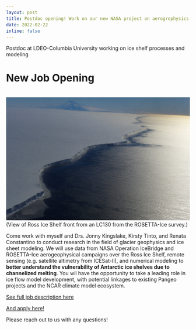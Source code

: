 ```yaml
---
layout: post
title: Postdoc opening! Work on our new NASA project on aerogrephysics of ice shelf basal channels
date: 2022-02-22
inline: false
---
```


<!-- NEW 
---
layout: post
title: A long announcement with details
date: 2015-11-07 16:11:00-0400
inline: false
---

--- OLD
layout: post
title:  Postdoc opening!
date:   2022-02-22
description: Hiring a PDRS for our new NASA Cryo Project on aerogrephysics of ice shelf basal channels.
tags: 
  - NASA
  - Antarctica
  - Aerogeophysics
  - postdoc advertisement
categories: hiring
--- -->

Postdoc at LDEO-Columbia University working on ice shelf processes and modeling

New Job Opening
======
<br/><img src='/assets/img/ross-ice-front_fromLC130.JPG'><br/>
(View of Ross Ice Shelf front from an LC130 from the ROSETTA-Ice survey.)

Come work with myself and Drs. Jonny Kingslake, Kirsty Tinto, and Renata Constantino to conduct research in the field of glacier geophysics and ice sheet modeling. We will use data from NASA Operation IceBridge and ROSETTA-Ice aerogeophysical campaigns over the Ross Ice Shelf, remote sensing (e.g. satellite altimetry from ICESat-II), and numerical modeling to **better understand the vulnerability of Antarctic ice shelves due to channelized melting**. You wil have the opportunity to take a leading role in ice flow model development, with potential linkages to existing Pangeo projects and the NCAR climate model ecosystem.

[See full job description here](/files/COMBINED_PDRS_description.pdf)

[And apply here!](https://academic.careers.columbia.edu/#!/92740)

Please reach out to us with any questions!
